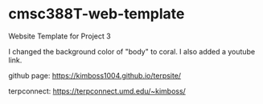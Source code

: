 # cmsc388T-web-template

Website Template for Project 3

I changed the background color of "body" to coral. I also added a youtube link.

github page: https://kimboss1004.github.io/terpsite/

terpconnect: https://terpconnect.umd.edu/~kimboss/

